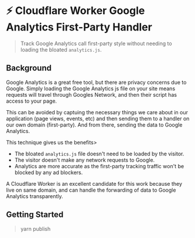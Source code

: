 # ⚡️ Cloudflare Worker Google Analytics First-Party Handler
> Track Google Analytics call first-party style without needing to loading the bloated `analytics.js`.

## Background

Google Analytics is a great free tool, but there are privacy concerns due to Google. Simply loading the Google
Analytics js file on your site means requests will travel through Googles Network, and then their script has
access to your page.

This can be avoided by captuing the necessary things we care about in our application (page views, events, etc) and then
sending them to a handler on our own domain (first-party).  And from there, sending the data to Google Analytics.

This technique gives us the benefits>

* The bloated `analytics.js` file doesn't need to be loaded by the visitor.
* The visitor doesn't make any network requests to Google.
* Analytics are more accurate as the first-party tracking traffic won't be blocked by any ad blockers.

A Cloudflare Worker is an excellent candidate for this work because they live on same domain, and can handle the forwarding
of data to Google Analytics transparently.

## Getting Started

> yarn publish
